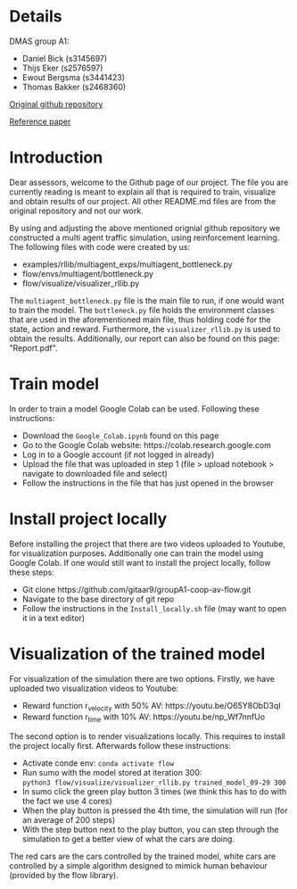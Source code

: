 # Details

DMAS group A1:
<ul>
  <li>Daniel Bick (s3145697)</li>
  <li>Thijs Eker (s2576597)</li>
  <li>Ewout Bergsma (s3441423)</li>
  <li>Thomas Bakker (s2468360)</li>  
</ul>

[Original github repository](https://github.com/flow-project/flow)

[Reference paper](https://arxiv.org/abs/1710.05465)

# Introduction

Dear assessors, welcome to the Github page of our project. The file you are currently reading is meant to explain all that is required to train, visualize and obtain results of our project. All other README.md files are from the original repository and not our work.

By using and adjusting the above mentioned orignial github repository we constructed a multi agent traffic simulation, using reinforcement learning. The following files with code were created by us:
<ul>
  <li>examples/rllib/multiagent_exps/multiagent_bottleneck.py</li>
  <li>flow/envs/multiagent/bottleneck.py</li>
  <li>flow/visualize/visualizer_rllib.py</li>
</ul>
The <code>multiagent_bottleneck.py</code> file is the main file to run, if one would want to train the model. The <code>bottleneck.py</code> file holds the environment classes that are used in the aforementioned main file, thus holding code for the state, action and reward. Furthermore, the <code>visualizer_rllib.py</code> is used to obtain the results. Additionally, our report can also be found on this page: "Report.pdf".

# Train model
In order to train a model Google Colab can be used. Following these instructions:
<ul>
    <li>Download the <code>Google_Colab.ipynb</code> found on this page</li>
    <li>Go to the Google Colab website: https://colab.research.google.com</li>
    <li>Log in to a Google account (if not logged in already)</li>
    <li>Upload the file that was uploaded in step 1 (file > upload notebook > navigate to downloaded file and select)</li>
    <li>Follow the instructions in the file that has just opened in the browser</li>
</ul>

# Install project locally

Before installing the project that there are two videos uploaded to Youtube, for visualization purposes. Additionally one can train the model using Google Colab. If one would still want to install the project locally, follow these steps:
<ul>
  <li>Git clone https://github.com/gitaar9/groupA1-coop-av-flow.git</li>
  <li>Navigate to the base directory of git repo</li>
  <li>Follow the instructions in the <code>Install_locally.sh</code> file (may want to open it in a text editor)
</ul>

# Visualization of the trained model

For visualization of the simulation there are two options. Firstly, we have uploaded two visualization videos to Youtube:
<ul>
  <li>Reward function r<sub>velocity</sub> with 50% AV: https://youtu.be/O65Y8ObD3qI</li>
  <li>Reward function r<sub>time</sub> with 10% AV: https://youtu.be/np_Wf7nnfUo</li>
</ul>

The second option is to render visualizations locally. This requires to install the project locally first. Afterwards follow these instructions:

<ul>
  <li>Activate conde env: <code>conda activate flow</code></li>
  <li>
    Run sumo with the model stored at iteration 300:<br>
    <code>python3 flow/visualize/visualizer_rllib.py trained_model_09-29 300</code>
  </li>
  <li>In sumo click the green play button 3 times (we think this has to do with the fact we use 4 cores)</li>
  <li>When the play button is pressed the 4th time, the simulation will run (for an average of 200 steps)</li>
  <li>With the step button next to the play button, you can step through the simulation to get a better view of what the cars are doing.</li>
</ul>

The red cars are the cars controlled by the trained model, white cars are controlled by a simple algorithm designed to mimick human behaviour (provided by the flow library).
